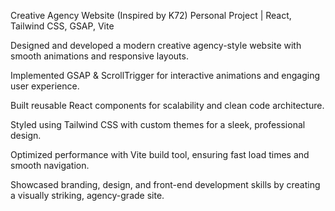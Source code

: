Creative Agency Website (Inspired by K72)
Personal Project | React, Tailwind CSS, GSAP, Vite

Designed and developed a modern creative agency-style website with smooth animations and responsive layouts.

Implemented GSAP & ScrollTrigger for interactive animations and engaging user experience.

Built reusable React components for scalability and clean code architecture.

Styled using Tailwind CSS with custom themes for a sleek, professional design.

Optimized performance with Vite build tool, ensuring fast load times and smooth navigation.

Showcased branding, design, and front-end development skills by creating a visually striking, agency-grade site.
